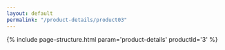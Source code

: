 ```yaml
---
layout: default
permalink: "/product-details/product03"
---
```


{% include page-structure.html param='product-details' productId='3' %}